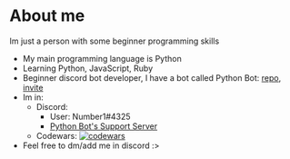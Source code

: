 # About me
Im just a person with some beginner programming skills
- My main programming language is Python
- Learning Python, JavaScript, Ruby
- Beginner discord bot developer, I have a bot called Python Bot: [repo](https://github.com/1randomguyspecial/pythonbot), [invite](https://discord.com/api/oauth2/authorize?client_id=912745278187126795&permissions=1239702432855&scope=bot%20applications.commands) 
- Im in:
  - Discord:
    - User: Number1#4325
    - [Python Bot's Support Server](https://discord.gg/wNBQt9uvmx)
  - Codewars: [![codewars](https://www.codewars.com/users/1randomguyspecial/badges/small)](https://www.codewars.com/users/1randomguyspecial)
- Feel free to dm/add me in discord :>
